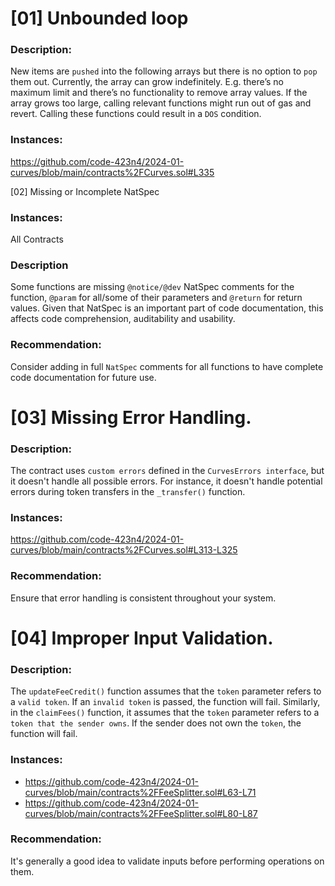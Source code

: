 # [01] Unbounded loop

### Description:

New items are `pushed` into the following arrays but there is no option to `pop` them out. Currently, the array can grow indefinitely. 
E.g. there’s no maximum limit and there’s no functionality to remove array values.
If the array grows too large, calling relevant functions might run out of gas and revert. Calling these functions could result in a `DOS` condition.

### Instances:
https://github.com/code-423n4/2024-01-curves/blob/main/contracts%2FCurves.sol#L335

[02] Missing or Incomplete NatSpec

### Instances:
All Contracts

### Description
Some functions are missing `@notice/@dev` NatSpec comments for the function, `@param` for all/some of their parameters and `@return` for return values. 
Given that NatSpec is an important part of code documentation, this affects code comprehension, auditability and usability.

### Recommendation:
Consider adding in full `NatSpec` comments for all functions to have complete code documentation for future use.

# [03] Missing Error Handling.

### Description:
The contract uses `custom errors` defined in the `CurvesErrors interface`, but it doesn't handle all possible errors. For instance, it doesn't handle potential errors during token transfers in the `_transfer()` function.

### Instances:
https://github.com/code-423n4/2024-01-curves/blob/main/contracts%2FCurves.sol#L313-L325

### Recommendation:
Ensure that error handling is consistent throughout your system.

# [04] Improper Input Validation. 

### Description:
The `updateFeeCredit()` function assumes that the `token` parameter refers to a `valid token`. If an `invalid token` is passed, the function will fail. Similarly, in the `claimFees()` function, it assumes that the `token` parameter refers to a `token that the sender owns`. If the sender does not own the `token`, the function will fail. 

### Instances:
- https://github.com/code-423n4/2024-01-curves/blob/main/contracts%2FFeeSplitter.sol#L63-L71
- https://github.com/code-423n4/2024-01-curves/blob/main/contracts%2FFeeSplitter.sol#L80-L87

### Recommendation:
It's generally a good idea to validate inputs before performing operations on them.